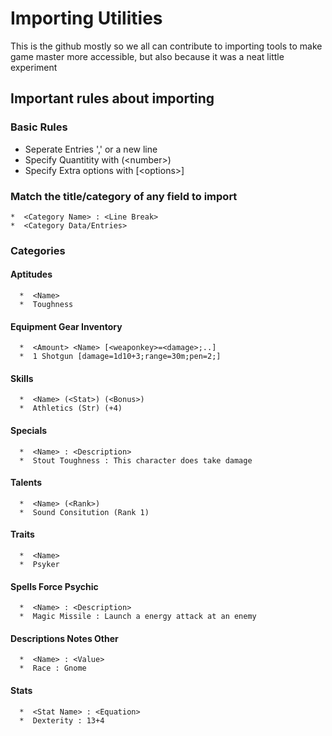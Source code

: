 # Importing UtilitiesThis is the github mostly so we all can contribute to importing tools to make game master more accessible, but also because it was a neat little experiment## Important rules about importing###  Basic Rules  *  Seperate Entries ',' or a new line
  *  Specify Quantitity with (\<number\>)
  *  Specify Extra options with [\<options\>]
###  Match the title/category of any field to import
    *  <Category Name> : <Line Break>
    *  <Category Data/Entries>
###  Categories
####  Aptitudes
      *  <Name>
      *  Toughness
####  Equipment Gear Inventory
      *  <Amount> <Name> [<weaponkey>=<damage>;..]
      *  1 Shotgun [damage=1d10+3;range=30m;pen=2;]
####  Skills
      *  <Name> (<Stat>) (<Bonus>)
      *  Athletics (Str) (+4)
####  Specials
      *  <Name> : <Description>
      *  Stout Toughness : This character does take damage
####  Talents
      *  <Name> (<Rank>)
      *  Sound Consitution (Rank 1)
####  Traits
      *  <Name>
      *  Psyker
####  Spells Force Psychic
      *  <Name> : <Description>
      *  Magic Missile : Launch a energy attack at an enemy
####  Descriptions Notes Other
      *  <Name> : <Value>
      *  Race : Gnome
####  Stats
      *  <Stat Name> : <Equation>
      *  Dexterity : 13+4 
